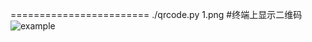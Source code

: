 ========================
./qrcode.py 1.png
#终端上显示二维码
![example](https://github.com/wszxl516/qrconde/blob/master/example.png)
